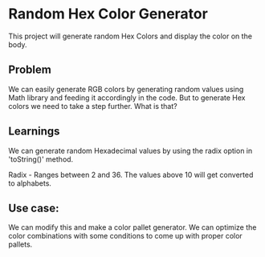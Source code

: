 # Random Hex Color Generator

This project will generate random Hex Colors and display the color on the body.

## Problem

We can easily generate RGB colors by generating random values using Math library and feeding it accordingly in the code.
But to generate Hex colors we need to take a step further. What is that?

## Learnings

We can generate random Hexadecimal values by using the radix option in 'toString()' method.

Radix - Ranges between 2 and 36. The values above 10 will get converted to alphabets.

## Use case:

We can modify this and make a color pallet generator. We can optimize the color combinations with some conditions to come up with proper color pallets.
